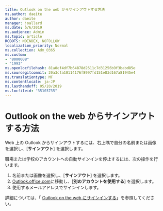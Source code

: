 ```yaml
---
title: Outlook on the web からサインアウトする方法
ms.author: daeite
author: daeite
manager: joallard
ms.date: 5/6/2019
ms.audience: Admin
ms.topic: article
ROBOTS: NOINDEX, NOFOLLOW
localization_priority: Normal
ms.collection: Adm_O365
ms.custom:
- "8000008"
- "1993"
ms.openlocfilehash: 81a0ef4df7b64878d2611c7d31256b9f3babd85e
ms.sourcegitcommit: 20a3cfa10114176f8997fd151e83d167a81945e4
ms.translationtype: MT
ms.contentlocale: ja-JP
ms.lasthandoff: 05/20/2019
ms.locfileid: "35103735"
---
```

# <a name="how-to-sign-out-of-outlook-on-the-web"></a>Outlook on the web からサインアウトする方法

Web 上の Outlook からサインアウトするには、右上隅で自分の名前または画像を選択し、[**サインアウト**] を選択します。

職場または学校のアカウントへの自動サインインを停止するには、次の操作を行います。

1. 名前または画像を選択し、[**サインアウト**] を選択します。
1. [Outlook.office.com](https://outlook.office.com/)に移動し、[**別のアカウントを使用する**] を選択します。
1. 使用するメールアドレスでサインインします。

詳細については、「 [Outlook on the web にサインインする](https://support.office.com/article/763fab4d-0138-4814-b450-37fc286bcb79)」を参照してください。